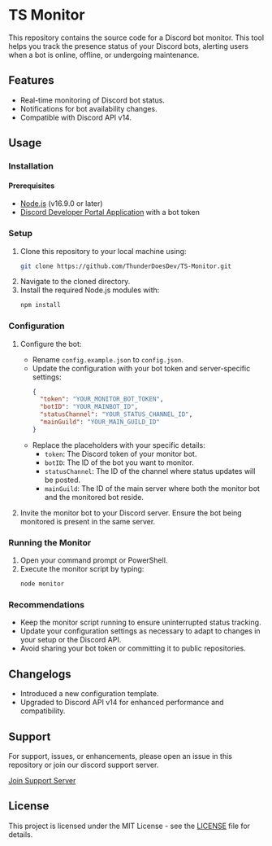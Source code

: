 # TS Monitor

This repository contains the source code for a Discord bot monitor. This tool helps you track the presence status of your Discord bots, alerting users when a bot is online, offline, or undergoing maintenance.

## Features

- Real-time monitoring of Discord bot status.
- Notifications for bot availability changes.
- Compatible with Discord API v14.

## Usage

### Installation

#### Prerequisites
- [Node.js](https://nodejs.org/) (v16.9.0 or later)
- [Discord Developer Portal Application](https://discord.com/developers/applications) with a bot token

### Setup
1. Clone this repository to your local machine using:
   ```bash
   git clone https://github.com/ThunderDoesDev/TS-Monitor.git
   ```
2. Navigate to the cloned directory.
3. Install the required Node.js modules with:
   ```bash
   npm install
   ```

### Configuration

1. Configure the bot:
   - Rename `config.example.json` to `config.json`.
   - Update the configuration with your bot token and server-specific settings:
     ```json
     {
       "token": "YOUR_MONITOR_BOT_TOKEN",
       "botID": "YOUR_MAINBOT_ID",
       "statusChannel": "YOUR_STATUS_CHANNEL_ID",
       "mainGuild": "YOUR_MAIN_GUILD_ID"
     }
     ```
   - Replace the placeholders with your specific details:
     - `token`: The Discord token of your monitor bot.
     - `botID`: The ID of the bot you want to monitor.
     - `statusChannel`: The ID of the channel where status updates will be posted.
     - `mainGuild`: The ID of the main server where both the monitor bot and the monitored bot reside.

2. Invite the monitor bot to your Discord server. Ensure the bot being monitored is present in the same server.

### Running the Monitor

1. Open your command prompt or PowerShell.
2. Execute the monitor script by typing:
   ```bash
   node monitor
   ```

### Recommendations

- Keep the monitor script running to ensure uninterrupted status tracking.
- Update your configuration settings as necessary to adapt to changes in your setup or the Discord API.
- Avoid sharing your bot token or committing it to public repositories.

## Changelogs

- Introduced a new configuration template.
- Upgraded to Discord API v14 for enhanced performance and compatibility.

## Support

For support, issues, or enhancements, please open an issue in this repository or join our discord support server.

[Join Support Server](https://discord.gg/thunderdoesdev)

## License

This project is licensed under the MIT License - see the [LICENSE](LICENSE) file for details.
